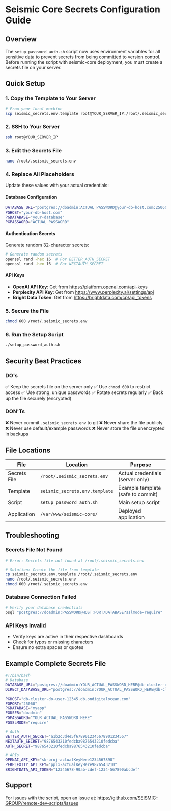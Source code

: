 # Seismic Core Secrets Configuration Guide

## Overview
The `setup_password_auth.sh` script now uses environment variables for all sensitive data to prevent secrets from being committed to version control. Before running the script with seismic-core deployment, you must create a secrets file on your server.

## Quick Setup

### 1. Copy the Template to Your Server
```bash
# From your local machine
scp seismic_secrets.env.template root@YOUR_SERVER_IP:/root/.seismic_secrets.env
```

### 2. SSH to Your Server
```bash
ssh root@YOUR_SERVER_IP
```

### 3. Edit the Secrets File
```bash
nano /root/.seismic_secrets.env
```

### 4. Replace All Placeholders
Update these values with your actual credentials:

#### Database Configuration
```bash
DATABASE_URL="postgres://doadmin:ACTUAL_PASSWORD@your-db-host.com:25060/your-database?sslmode=require"
PGHOST="your-db-host.com"
PGDATABASE="your-database"
PGPASSWORD="ACTUAL_PASSWORD"
```

#### Authentication Secrets
Generate random 32-character secrets:
```bash
# Generate random secrets
openssl rand -hex 16  # For BETTER_AUTH_SECRET
openssl rand -hex 16  # For NEXTAUTH_SECRET
```

#### API Keys
- **OpenAI API Key**: Get from https://platform.openai.com/api-keys
- **Perplexity API Key**: Get from https://www.perplexity.ai/settings/api
- **Bright Data Token**: Get from https://brightdata.com/cp/api_tokens

### 5. Secure the File
```bash
chmod 600 /root/.seismic_secrets.env
```

### 6. Run the Setup Script
```bash
./setup_password_auth.sh
```

## Security Best Practices

### DO's
✅ Keep the secrets file on the server only
✅ Use `chmod 600` to restrict access
✅ Use strong, unique passwords
✅ Rotate secrets regularly
✅ Back up the file securely (encrypted)

### DON'Ts
❌ Never commit `.seismic_secrets.env` to git
❌ Never share the file publicly
❌ Never use default/example passwords
❌ Never store the file unencrypted in backups

## File Locations

| File | Location | Purpose |
|------|----------|---------|
| Secrets File | `/root/.seismic_secrets.env` | Actual credentials (server only) |
| Template | `seismic_secrets.env.template` | Example template (safe to commit) |
| Script | `setup_password_auth.sh` | Main setup script |
| Application | `/var/www/seismic-core/` | Deployed application |

## Troubleshooting

### Secrets File Not Found
```bash
# Error: Secrets file not found at /root/.seismic_secrets.env

# Solution: Create the file from template
cp seismic_secrets.env.template /root/.seismic_secrets.env
nano /root/.seismic_secrets.env
chmod 600 /root/.seismic_secrets.env
```

### Database Connection Failed
```bash
# Verify your database credentials
psql "postgres://doadmin:PASSWORD@HOST:PORT/DATABASE?sslmode=require"
```

### API Keys Invalid
- Verify keys are active in their respective dashboards
- Check for typos or missing characters
- Ensure no extra spaces or quotes

## Example Complete Secrets File

```bash
#!/bin/bash
# Database
DATABASE_URL="postgres://doadmin:YOUR_ACTUAL_PASSWORD_HERE@db-cluster-do-user-12345.db.ondigitalocean.com:25060/myapp?sslmode=require"
DIRECT_DATABASE_URL="postgres://doadmin:YOUR_ACTUAL_PASSWORD_HERE@db-cluster-do-user-12345.db.ondigitalocean.com:25060/myapp?sslmode=require"

PGHOST="db-cluster-do-user-12345.db.ondigitalocean.com"
PGPORT="25060"
PGDATABASE="myapp"
PGUSER="doadmin"
PGPASSWORD="YOUR_ACTUAL_PASSWORD_HERE"
PGSSLMODE="require"

# Auth
BETTER_AUTH_SECRET="a1b2c3d4e5f6789012345678901234567"
NEXTAUTH_SECRET="9876543210fedcba9876543210fedcba"
AUTH_SECRET="9876543210fedcba9876543210fedcba"

# APIs
OPENAI_API_KEY="sk-proj-actualKeyHere1234567890"
PERPLEXITY_API_KEY="pplx-actualKeyHere9876543210"
BRIGHTDATA_API_TOKEN="12345678-90ab-cdef-1234-567890abcdef"
```

## Support
For issues with the script, open an issue at:
https://github.com/SEISMIC-GROUP/remote-dev-scripts/issues